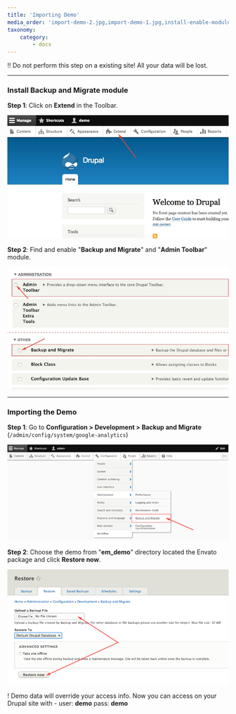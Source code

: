 ```yaml
---
title: 'Importing Demo'
media_order: 'import-demo-2.jpg,import-demo-1.jpg,install-enable-modules.jpg,install-extend.jpg'
taxonomy:
    category:
        - docs
---
```


!! Do not perform this step on a existing site! All your data will be lost.

<hr>

### Install Backup and Migrate module

**Step 1**: Click on **Extend** in the Toolbar.

![](install-extend.jpg)

**Step 2**: Find and enable "**Backup and Migrate**" and "**Admin Toolbar**" module.

![](install-enable-modules.jpg)

<hr>

### Importing the Demo

**Step 1**: Go to **Configuration > Development > Backup and Migrate** (`/admin/config/system/google-analytics`)

![](import-demo-1.jpg)

**Step 2**: Choose the demo from "**em_demo**" directory located the Envato package and click **Restore now**.

![](import-demo-2.jpg)

! Demo data will override your access info. Now you can access on your Drupal site with - user: **demo** pass: **demo**
